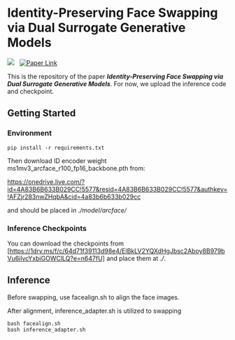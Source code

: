 # Identity-Preserving Face Swapping via Dual Surrogate Generative Models

<a href='https://bone-11.github.io/cs-cs/'><img src='https://img.shields.io/badge/Project-Page-Green'></a> &nbsp; [![Paper Link](https://img.shields.io/badge/Paper-Doi-red)](https://dl.acm.org/doi/10.1145/3676165)

This is the repository of the paper ***Identity-Preserving Face Swapping via Dual Surrogate Generative Models***. For now, we upload the inference code and checkpoint.

## Getting Started

### Environment

```shell
pip install -r requirements.txt
```

Then download ID encoder weight ms1mv3_arcface_r100_fp16_backbone.pth from:

https://onedrive.live.com/?id=4A83B6B633B029CC!5577&resid=4A83B6B633B029CC!5577&authkey=!AFZjr283nwZHqbA&cid=4a83b6b633b029cc

and should be placed in *./model/arcface/*

### Inference Checkpoints

You can download the checkpoints from [https://1drv.ms/f/c/64d71f39113d98e4/ElBkLV2YQXdHgJbsc2Aboy8B979bVu6ilvcYxbiGOWClLQ?e=n647fU] and place them at *./*.

## Inference

Before swapping, use facealign.sh to align the face images.

After alignment, inference_adapter.sh is utilized to swapping

```shell
bash facealign.sh
bash inference_adapter.sh
```

